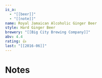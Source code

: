 ```yaml
---
is_a:
  - "[[beer]]"
  - "[[note]]"
name: Royal Jamaican Alcoholic Ginger Beer
style: Hard Ginger Beer
brewery: "[[Big City Brewing Company]]"
abv: 4.4
rating: 👍
last: "[[2016-06]]"
---
```

# Notes


